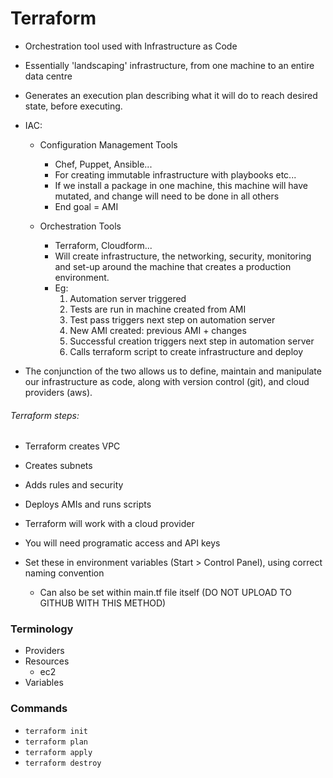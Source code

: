 # Terraform

- Orchestration tool used with Infrastructure as Code
- Essentially 'landscaping' infrastructure, from one machine to an entire data centre
- Generates an execution plan describing what it will do to reach desired state, before executing.

- IAC:
	- Configuration Management Tools
		- Chef, Puppet, Ansible...
		- For creating immutable infrastructure with playbooks etc...
		- If we install a package in one machine, this machine will have mutated, and change will need to be done in all others
		- End goal = AMI
	
	- Orchestration Tools
		- Terraform, Cloudform...
		- Will create infrastructure, the networking, security, monitoring and set-up around the machine that creates a production environment.
		- Eg:
			1) Automation server triggered
			2) Tests are run in machine created from AMI
			3) Test pass triggers next step on automation server
			4) New AMI created: previous AMI + changes
			5) Successful creation triggers next step in automation server
			6) Calls terraform script to create infrastructure and deploy

- The conjunction of the two allows us to define, maintain and manipulate our infrastructure as code, along with version control (git), and cloud providers (aws).

###### Terraform steps:
- Terraform creates VPC
- Creates subnets
- Adds rules and security
- Deploys AMIs and runs scripts


- Terraform will work with a cloud provider
- You will need programatic access and API keys
- Set these in environment variables (Start > Control Panel), using correct naming convention
	- Can also be set within main.tf file itself (DO NOT UPLOAD TO GITHUB WITH THIS METHOD)

### Terminology

- Providers
- Resources
	- ec2
- Variables

### Commands

- `terraform init`
- `terraform plan`
- `terraform apply`
- `terraform destroy`